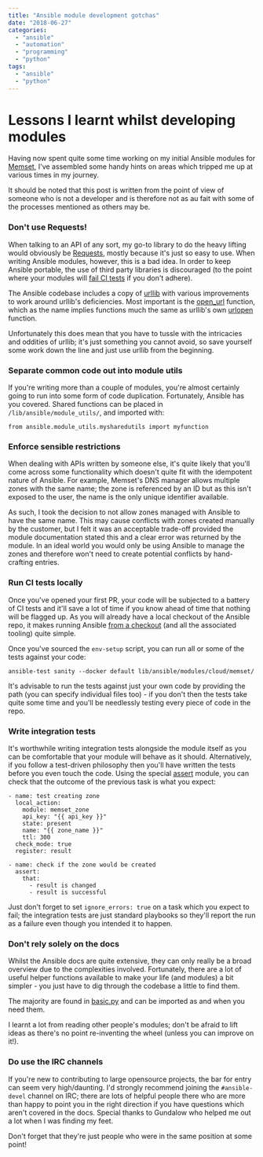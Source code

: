 ```yaml
---
title: "Ansible module development gotchas"
date: "2018-06-27"
categories: 
  - "ansible"
  - "automation"
  - "programming"
  - "python"
tags: 
  - "ansible"
  - "python"
---
```


# Lessons I learnt whilst developing modules

Having now spent quite some time working on my initial Ansible modules for [Memset](https://docs.ansible.com/ansible/devel/modules/list_of_cloud_modules.html#memset), I've assembled some handy hints on areas which tripped me up at various times in my journey.

It should be noted that this post is written from the point of view of someone who is not a developer and is therefore not as au fait with some of the processes mentioned as others may be.

### Don't use Requests!

When talking to an API of any sort, my go-to library to do the heavy lifting would obviously be [Requests](http://docs.python-requests.org/en/master/), mostly because it's just so easy to use. When writing Ansible modules, however, this is a bad idea. In order to keep Ansible portable, the use of third party libraries is discouraged (to the point where your modules will [fail CI tests](https://github.com/ansible/ansible/blob/devel/test/sanity/validate-modules/main.py#L66) if you don't adhere).

The Ansible codebase includes a copy of [urllib](https://docs.python.org/2/library/urllib.html) with various improvements to work around urllib's deficiencies. Most important is the [open_url](https://github.com/ansible/ansible/blob/devel/lib/ansible/module_utils/urls.py#L1124) function, which as the name implies functions much the same as urllib's own [urlopen](https://docs.python.org/2/library/urllib.html#urllib.urlopen) function.

Unfortunately this does mean that you have to tussle with the intricacies and oddities of urllib; it's just something you cannot avoid, so save yourself some work down the line and just use urllib from the beginning.

### Separate common code out into module utils

If you're writing more than a couple of modules, you're almost certainly going to run into some form of code duplication. Fortunately, Ansible has you covered. Shared functions can be placed in `/lib/ansible/module_utils/`, and imported with:

```
from ansible.module_utils.mysharedutils import myfunction
```

### Enforce sensible restrictions

When dealing with APIs written by someone else, it's quite likely that you'll come across some functionality which doesn't quite fit with the idempotent nature of Ansible. For example, Memset's DNS manager allows multiple zones with the same name; the zone is referenced by an ID but as this isn't exposed to the user, the name is the only unique identifier available.

As such, I took the decision to not allow zones managed with Ansible to have the same name. This may cause conflicts with zones created manually by the customer, but I felt it was an acceptable trade-off provided the module documentation stated this and a clear error was returned by the module. In an ideal world you would only be using Ansible to manage the zones and therefore won't need to create potential conflicts by hand-crafting entries.

### Run CI tests locally

Once you've opened your first PR, your code will be subjected to a battery of CI tests and it'll save a lot of time if you know ahead of time that nothing will be flagged up. As you will already have a local checkout of the Ansible repo, it makes running Ansible [from a checkout](https://docs.ansible.com/ansible/latest/installation_guide/intro_installation.html#running-from-source) (and all the associated tooling) quite simple.

Once you've sourced the `env-setup` script, you can run all or some of the tests against your code:

```
ansible-test sanity --docker default lib/ansible/modules/cloud/memset/
```

It's advisable to run the tests against just your own code by providing the path (you can specify individual files too) - if you don't then the tests take quite some time and you'll be needlessly testing every piece of code in the repo.

### Write integration tests

It's worthwhile writing integration tests alongside the module itself as you can be comfortable that your module will behave as it should. Alternatively, if you follow a test-driven philosophy then you'll have written the tests before you even touch the code. Using the special [assert](https://docs.ansible.com/ansible/latest/modules/assert_module.html) module, you can check that the outcome of the previous task is what you expect:

```
- name: test creating zone
  local_action:
    module: memset_zone
    api_key: "{{ api_key }}"
    state: present
    name: "{{ zone_name }}"
    ttl: 300
  check_mode: true
  register: result

- name: check if the zone would be created
  assert:
    that:
      - result is changed
      - result is successful
```

Just don't forget to set `ignore_errors: true` on a task which you expect to fail; the integration tests are just standard playbooks so they'll report the run as a failure even though you intended it to happen.

### Don't rely solely on the docs

Whilst the Ansible docs are quite extensive, they can only really be a broad overview due to the complexities involved. Fortunately, there are a lot of useful helper functions available to make your life (and modules) a bit simpler - you just have to dig through the codebase a little to find them.

The majority are found in [basic.py](https://github.com/ansible/ansible/blob/devel/lib/ansible/module_utils/basic.py) and can be imported as and when you need them.

I learnt a lot from reading other people's modules; don't be afraid to lift ideas as there's no point re-inventing the wheel (unless you can improve on it!).

### Do use the IRC channels

If you're new to contributing to large opensource projects, the bar for entry can seem very high/daunting. I'd strongly recommend joining the `#ansible-devel` channel on IRC; there are lots of helpful people there who are more than happy to point you in the right direction if you have questions which aren't covered in the docs. Special thanks to Gundalow who helped me out a lot when I was finding my feet.

Don't forget that they're just people who were in the same position at some point!
